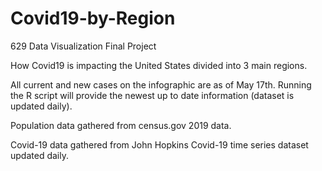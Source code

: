 # Covid19-by-Region

629 Data Visualization Final Project 

How Covid19 is impacting the United States divided into 3 main regions.

All current and new cases on the infographic are as of May 17th. Running the R script will provide the newest up to date information (dataset is updated daily).

Population data gathered from census.gov 2019 data. 

Covid-19 data gathered from John Hopkins Covid-19 time series dataset updated daily.
